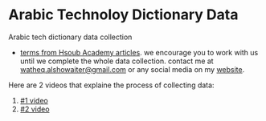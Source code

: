# Arabic Technoloy Dictionary Data

Arabic tech dictionary data collection

- [terms from Hsoub Academy articles](https://docs.google.com/spreadsheets/d/1astVywVEaZzLIhKxA845be6CmYv5AI4vDKKlXfh-lyA/edit?usp=sharing). we encourage you to work with us until we complete the whole data collection. contact me at <a href="watheq.alshowaiter@gmail.com">watheq.alshowaiter@gmail.com</a> or any social media on my [website](https://watheq.xyz/).

Here are 2 videos that explaine the process of collecting data:
1. [#1 video](https://youtu.be/v9krubd1rPM)
2. [#2 video](https://youtu.be/eX4Oc-nPxW8) 
